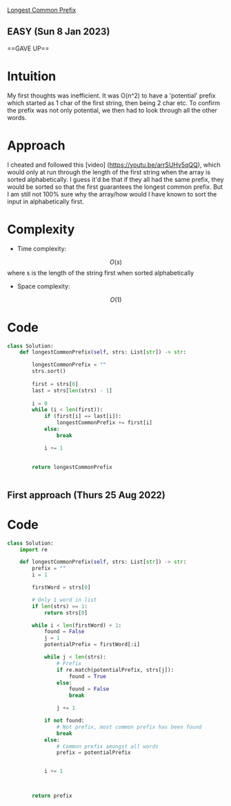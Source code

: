 [Longest Common Prefix](https://leetcode.com/problems/longest-common-prefix/)
##  EASY (Sun 8 Jan 2023)
==GAVE UP==

# Intuition
<!-- Describe your first thoughts on how to solve this problem. -->
My first thoughts was inefficient. It was O(n^2) to have a 'potential' prefix which started as 1 char of the first string, then being 2 char etc.
To confirm the prefix was not only potential, we then had to look through all the other words. 

# Approach
<!-- Describe your approach to solving the problem. -->
I cheated and followed this [video] (https://youtu.be/arrSUHv5qQQ), which would only at run through the length of the first string when the array is sorted alphabetically. I guess it'd be that if they all had the same prefix, they would be sorted so that the first guarantees the longest common prefix. But I am still not 100% sure why the array/how would I have known to sort the input in alphabetically first. 

# Complexity
- Time complexity:
<!-- Add your time complexity here, e.g. $$O(n)$$ -->
$$O(s)$$ where s is the length of the string first when sorted alphabetically

- Space complexity:
<!-- Add your space complexity here, e.g. $$O(n)$$ -->
$$O(1)$$

# Code
```py
class Solution:
    def longestCommonPrefix(self, strs: List[str]) -> str:

        longestCommonPrefix = ""
        strs.sort()
        
        first = strs[0]
        last = strs[len(strs) - 1]
        
        i = 0
        while (i < len(first)):
            if (first[i] == last[i]):
                longestCommonPrefix += first[i]
            else: 
                break

            i += 1

        
        return longestCommonPrefix
 
```

##  First approach (Thurs 25 Aug 2022)

# Code
```py
class Solution:
    import re

    def longestCommonPrefix(self, strs: List[str]) -> str:
        prefix = ""
        i = 1

        firstWord = strs[0]

        # Only 1 word in list
        if len(strs) == 1:
            return strs[0]

        while i < len(firstWord) + 1:
            found = False
            j = 1
            potentialPrefix = firstWord[:i]

            while j < len(strs):
                # Prefix
                if re.match(potentialPrefix, strs[j]):
                    found = True
                else:
                    found = False
                    break

                j += 1

            if not found:
                # Not prefix, most common prefix has been found
                break
            else:
                # Common prefix amongst all words
                prefix = potentialPrefix


            i += 1



        return prefix


```

